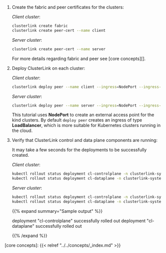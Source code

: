 
1. Create the fabric and peer certificates for the clusters:

    *Client cluster*:

    ```sh
    clusterlink create fabric
    clusterlink create peer-cert --name client
    ```

    *Server cluster*:

    ```sh
    clusterlink create peer-cert --name server
    ```

    For more details regarding fabric and peer see [core concepts][].

2. Deploy ClusterLink on each cluster:

    *Client cluster*:

    ```sh
    clusterlink deploy peer --name client --ingress=NodePort --ingress-port=30443
    ```

    *Server cluster*:

    ```sh
    clusterlink deploy peer --name server --ingress=NodePort --ingress-port=30443
    ```

   This tutorial uses **NodePort** to create an external access point for the kind clusters.
    By default `deploy peer` creates an ingress of type **LoadBalancer**,
    which is more suitable for Kubernetes clusters running in the cloud.

3. Verify that ClusterLink control and data plane components are running:

    It may take a few seconds for the deployments to be successfully created.

    *Client cluster*:

    ```sh
    kubectl rollout status deployment cl-controlplane -n clusterlink-system
    kubectl rollout status deployment cl-dataplane -n clusterlink-system
    ```

    *Server cluster*:

    ```sh
    kubectl rollout status deployment cl-controlplane -n clusterlink-system
    kubectl rollout status deployment cl-dataplane -n clusterlink-system
    ```

    {{% expand summary="Sample output" %}}

    deployment "cl-controlplane" successfully rolled out
    deployment "cl-dataplane" successfully rolled out

    {{% /expand %}}

[core concepts]: {{< relref "../../concepts/_index.md" >}}
